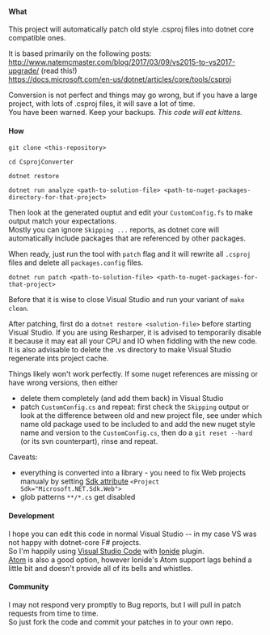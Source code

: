 
#### What

This project will automatically patch old style .csproj files into dotnet core compatible ones.

It is based primarily on the following posts:  
http://www.natemcmaster.com/blog/2017/03/09/vs2015-to-vs2017-upgrade/ (read this!)  
https://docs.microsoft.com/en-us/dotnet/articles/core/tools/csproj

Conversion is not perfect and things may go wrong, but if you have a large project, with lots of .csproj files, it will save a lot of time.  
You have been warned. Keep your backups. *This code will eat kittens.*


#### How

    git clone <this-repository>

    cd CsprojConverter

    dotnet restore

    dotnet run analyze <path-to-solution-file> <path-to-nuget-packages-directory-for-that-project>

Then look at the generated ouptut and edit your `CustomConfig.fs` to make output match your expectations.  
Mostly you can ignore `Skipping ...` reports, as dotnet core will automatically include packages that are referenced by other packages.

When ready, just run the tool with `patch` flag and it will rewrite all `.csproj` files and delete all `packages.config` files.

    dotnet run patch <path-to-solution-file> <path-to-nuget-packages-for-that-project>


Before that it is wise to close Visual Studio and run your variant of `make clean`.

After patching, first do a `dotnet restore <solution-file>` before starting Visual Studio. If you are using Resharper, it is advised to temporarily disable it because it may eat all your CPU and IO when fiddling with the new code. It is also advisable to delete the .vs directory to make Visual Studio regenerate ints project cache.

Things likely won't work perfectly. If some nuget references are missing or have wrong versions, then either
 - delete them completely (and add them back) in Visual Studio 
 - patch `CustomConfig.cs` and repeat: first check the `Skipping` output or look at the difference between old and new project file, see under which name old package used to be included to and add the new nuget style name and version to the `CustomConfig.cs`, then do a `git reset --hard` (or its svn counterpart), rinse and repeat.

 Caveats:
  - everything is converted into a library - you need to fix Web projects manualy by setting [Sdk attribute](https://docs.microsoft.com/en-us/dotnet/articles/core/tools/csproj#sdk-attribute) `<Project Sdk="Microsoft.NET.Sdk.Web">`
  - glob patterns `**/*.cs` get disabled


#### Development

I hope you can edit this code in normal Visual Studio -- in my case VS was not happy with dotnet-core F# projects.  
So I'm happily using [Visual Studio Code](https://code.visualstudio.com/) with [Ionide](http://ionide.io/) plugin.  
[Atom](https://atom.io/) is also a good option, however Ionide's Atom support lags behind a little bit and doesn't provide all of its bells and whistles.

#### Community

I may not respond very promptly to Bug reports, but I will pull in patch requests from time to time.  
So just fork the code and commit your patches in to your own repo.